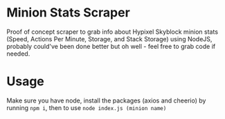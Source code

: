 # Minion Stats Scraper
Proof of concept scraper to grab info about Hypixel Skyblock minion stats (Speed, Actions Per Minute, Storage, and Stack Storage) using NodeJS, probably could've been done better but oh well - feel free to grab code if needed.

# Usage
Make sure you have node, install the packages (axios and cheerio) by running `npm i`, then to use `node index.js (minion name)`
